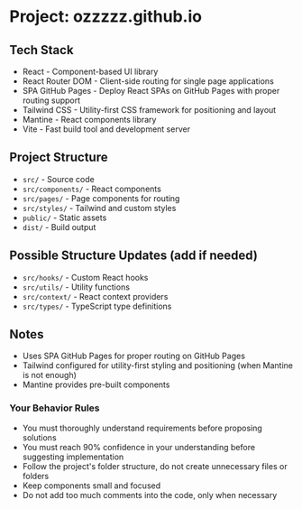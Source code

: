# Project: ozzzzz.github.io

## Tech Stack
- React - Component-based UI library
- React Router DOM - Client-side routing for single page applications
- SPA GitHub Pages - Deploy React SPAs on GitHub Pages with proper routing support
- Tailwind CSS - Utility-first CSS framework for positioning and layout
- Mantine - React components library
- Vite - Fast build tool and development server

## Project Structure
- `src/` - Source code
- `src/components/` - React components
- `src/pages/` - Page components for routing
- `src/styles/` - Tailwind and custom styles
- `public/` - Static assets
- `dist/` - Build output

## Possible Structure Updates (add if needed)
- `src/hooks/` - Custom React hooks
- `src/utils/` - Utility functions
- `src/context/` - React context providers
- `src/types/` - TypeScript type definitions

## Notes
- Uses SPA GitHub Pages for proper routing on GitHub Pages
- Tailwind configured for utility-first styling and positioning (when Mantine is not enough)
- Mantine provides pre-built components

### Your Behavior Rules
- You must thoroughly understand requirements before proposing solutions
- You must reach 90% confidence in your understanding before suggesting implementation
- Follow the project's folder structure, do not create unnecessary files or folders
- Keep components small and focused
- Do not add too much comments into the code, only when necessary